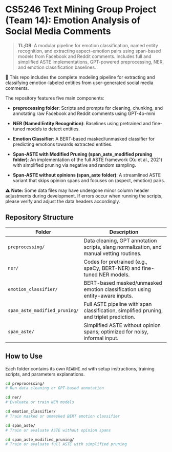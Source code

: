 # CS5246 Text Mining Group Project (Team 14): Emotion Analysis of Social Media Comments

> **TL;DR**: A modular pipeline for emotion classification, named entity recognition, and extracting aspect–emotion pairs using span-based models from Facebook and Reddit comments. Includes full and simplified ASTE implementations, GPT-powered preprocessing, NER, and emotion classification baselines.

🧩 This repo includes the complete modeling pipeline for extracting and classifying emotion-labeled entities from user-generated social media comments.

The repository features five main components:

- **preprocessing folder**: Scripts and prompts for cleaning, chunking, and annotating raw Facebook and Reddit comments using GPT-4o-mini

- **NER (Named Entity Recognition)**: Baselines using pretrained and fine-tuned models to detect entities.

- **Emotion Classifier**: A BERT-based masked/unmasked classifier for predicting emotions towards extracted entities.

- **Span-ASTE with Modified Pruning (span_aste_modified pruning folder)**: An implementation of the full ASTE framework (Xu et al., 2021) with simplified pruning via negative and random sampling.

- **Span-ASTE without opinions (span_aste folder)**: A streamlined ASTE variant that skips opinion spans and focuses on (aspect, emotion) pairs.

⚠️ **Note:** Some data files may have undergone minor column header adjustments during development. If errors occur when running the scripts, please verify and adjust the data headers accordingly.

## Repository Structure

| Folder | Description |
|--------|-------------|
| `preprocessing/` | Data cleaning, GPT annotation scripts, slang normalization, and manual vetting routines. |
| `ner/` | Codes for pretrained (e.g., spaCy, BERT-NER) and fine-tuned NER models. |
| `emotion_classifier/` | BERT-based masked/unmasked emotion classification using entity-aware inputs. |
| `span_aste_modified_pruning/` | Full ASTE pipeline with span classification, simplified pruning, and triplet prediction. |
| `span_aste/` | Simplified ASTE without opinion spans; optimized for noisy, informal input. |

## How to Use

Each folder contains its own `README.md` with setup instructions, training scripts, and parameters explanations.

```bash
cd preprocessing/
# Run data cleaning or GPT-based annotation

cd ner/
# Evaluate or train NER models

cd emotion_classifier/
# Train masked or unmasked BERT emotion classifier

cd span_aste/
# Train or evaluate ASTE without opinion spans

cd span_aste_modified_pruning/
# Train or evaluate full ASTE with simplified pruning

```
